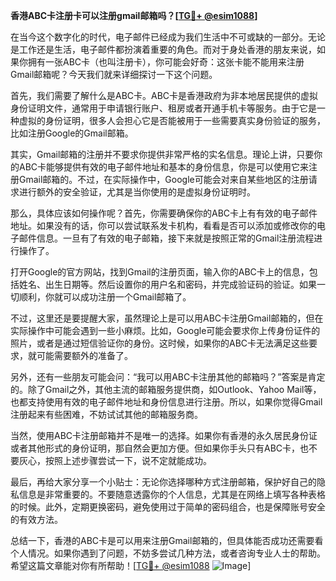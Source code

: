 **香港ABC卡注册卡可以注册gmail邮箱吗？[[TG💪+ @esim1088](https://t.me/s/esim1088)]**

在当今这个数字化的时代，电子邮件已经成为我们生活中不可或缺的一部分。无论是工作还是生活，电子邮件都扮演着重要的角色。而对于身处香港的朋友来说，如果你拥有一张ABC卡（也叫注册卡），你可能会好奇：这张卡能不能用来注册Gmail邮箱呢？今天我们就来详细探讨一下这个问题。

首先，我们需要了解什么是ABC卡。ABC卡是香港政府为非本地居民提供的虚拟身份证明文件，通常用于申请银行账户、租房或者开通手机卡等服务。由于它是一种虚拟的身份证明，很多人会担心它是否能被用于一些需要真实身份验证的服务，比如注册Google的Gmail邮箱。

其实，Gmail邮箱的注册并不要求你提供非常严格的实名信息。理论上讲，只要你的ABC卡能够提供有效的电子邮件地址和基本的身份信息，你是可以使用它来注册Gmail邮箱的。不过，在实际操作中，Google可能会对来自某些地区的注册请求进行额外的安全验证，尤其是当你使用的是虚拟身份证明时。

那么，具体应该如何操作呢？首先，你需要确保你的ABC卡上有有效的电子邮件地址。如果没有的话，你可以尝试联系发卡机构，看看是否可以添加或修改你的电子邮件信息。一旦有了有效的电子邮箱，接下来就是按照正常的Gmail注册流程进行操作了。

打开Google的官方网站，找到Gmail的注册页面，输入你的ABC卡上的信息，包括姓名、出生日期等。然后设置你的用户名和密码，并完成验证码的验证。如果一切顺利，你就可以成功注册一个Gmail邮箱了。

不过，这里还是要提醒大家，虽然理论上是可以用ABC卡注册Gmail邮箱的，但在实际操作中可能会遇到一些小麻烦。比如，Google可能会要求你上传身份证件的照片，或者是通过短信验证你的身份。这时候，如果你的ABC卡无法满足这些要求，就可能需要额外的准备了。

另外，还有一些朋友可能会问：“我可以用ABC卡注册其他的邮箱吗？”答案是肯定的。除了Gmail之外，其他主流的邮箱服务提供商，如Outlook、Yahoo Mail等，也都支持使用有效的电子邮件地址和身份信息进行注册。所以，如果你觉得Gmail注册起来有些困难，不妨试试其他的邮箱服务商。

当然，使用ABC卡注册邮箱并不是唯一的选择。如果你有香港的永久居民身份证或者其他形式的身份证明，那自然会更加方便。但如果你手头只有ABC卡，也不要灰心，按照上述步骤尝试一下，说不定就能成功。

最后，再给大家分享一个小贴士：无论你选择哪种方式注册邮箱，保护好自己的隐私信息是非常重要的。不要随意透露你的个人信息，尤其是在网络上填写各种表格的时候。此外，定期更换密码，避免使用过于简单的密码组合，也是保障账号安全的有效方法。

总结一下，香港的ABC卡是可以用来注册Gmail邮箱的，但具体能否成功还需要看个人情况。如果你遇到了问题，不妨多尝试几种方法，或者咨询专业人士的帮助。希望这篇文章能对你有所帮助！[[TG💪+ @esim1088](https://t.me/s/esim1088) ![Image](https://i.postimg.cc/4NQfJmqS/Snipaste-2025-05-13-00-14-12.png)]